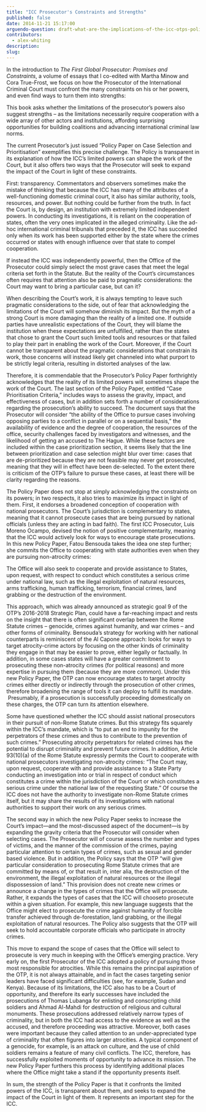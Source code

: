 ```yaml
---
title: "ICC Prosecutor's Constraints and Strengths"
published: false
date: 2014-11-21 15:17:00
arguendo-question: draft-what-are-the-implications-of-the-icc-otps-policy-paper-on-case-selection-and-prioritisation-2016
contributors:
  - alex-whiting
description:
slug:
---
```



In the introduction to *The First Global Prosecutor: Promises and Constraints*, a volume of essays that I co-edited with Martha Minow and Cora True-Frost, we focus on how the Prosecutor of the International Criminal Court must confront the many constraints on his or her powers, and even find ways to turn them into strengths:

This book asks whether the limitations of the prosecutor’s powers also suggest strengths – as the limitations necessarily require cooperation with a wide array of other actors and institutions, affording surprising opportunities for building coalitions and advancing international criminal law norms.

The current Prosecutor’s just issued “Policy Paper on Case Selection and Prioritisation” exemplifies this precise challenge. The Policy is transparent in its explanation of how the ICC’s limited powers can shape the work of the Court, but it also offers two ways that the Prosecutor will seek to expand the impact of the Court in light of these constraints.

First: transparency. Commentators and observers sometimes make the mistake of thinking that because the ICC has many of the attributes of a well-functioning domestic criminal court, it also has similar authority, tools, resources, and power. But nothing could be further from the truth. In fact the Court is, by design, an institution with extremely limited independent powers. In conducting its investigations, it is reliant on the cooperation of states, often the very ones implicated in the alleged criminality. Like the ad-hoc international criminal tribunals that preceded it, the ICC has succeeded only when its work has been supported either by the state where the crimes occurred or states with enough influence over that state to compel cooperation.

If instead the ICC was independently powerful, then the Office of the Prosecutor could simply select the most grave cases that meet the legal criteria set forth in the Statute. But the reality of the Court’s circumstances often requires that attention also be paid to pragmatic considerations: the Court may want to bring a particular case, but can it?

When describing the Court’s work, it is always tempting to leave such pragmatic considerations to the side, out of fear that acknowledging the limitations of the Court will somehow diminish its impact. But the myth of a strong Court is more damaging than the reality of a limited one. If outside parties have unrealistic expectations of the Court, they will blame the institution when these expectations are unfulfilled, rather than the states that chose to grant the Court such limited tools and resources or that failed to play their part in enabling the work of the Court. Moreover, if the Court cannot be transparent about the pragmatic considerations that constrain its work, those concerns will instead likely get channeled into what purport to be strictly legal criteria, resulting in distorted analyses of the law.

Therefore, it is commendable that the Prosecutor’s Policy Paper forthrightly acknowledges that the reality of its limited powers will sometimes shape the work of the Court. The last section of the Policy Paper, entitled “Case Prioritisation Criteria,” includes ways to assess the gravity, impact, and effectiveness of cases, but in addition sets forth a number of considerations regarding the prosecution’s ability to succeed. The document says that the Prosecutor will consider “the ability of the Office to pursue cases involving opposing parties to a conflict in parallel or on a sequential basis,” the availability of evidence and the degree of cooperation, the resources of the office, security challenges faced by investigators and witnesses, and the likelihood of getting an accused to The Hague. While these factors are included within the case prioritization section, it seems likely that the line between prioritization and case selection might blur over time: cases that are de-prioritized because they are not feasible may never get prosecuted, meaning that they will in effect have been de-selected. To the extent there is criticism of the OTP’s failure to pursue these cases, at least there will be clarity regarding the reasons.

The Policy Paper does not stop at simply acknowledging the constraints on its powers; in two respects, it also tries to maximize its impact in light of them. First, it endorses a broadened conception of cooperation with national prosecutors. The Court’s jurisdiction is complementary to states, meaning that it cannot prosecute cases that are being pursued by national officials (unless they are acting in bad faith). The first ICC Prosecutor, Luis Moreno Ocampo, devised the notion of positive complementarity, meaning that the ICC would actively look for ways to encourage state prosecutions. In this new Policy Paper, Fatou Bensouda takes the idea one step further; she commits the Office to cooperating with state authorities even when they are pursuing non-atrocity crimes:

The Office will also seek to cooperate and provide assistance to States, upon request, with respect to conduct which constitutes a serious crime under national law, such as the illegal exploitation of natural resources, arms trafficking, human trafficking, terrorism, financial crimes, land grabbing or the destruction of the environment.

This approach, which was already announced as strategic goal 9 of the OTP’s 2016-2018 Strategic Plan, could have a far-reaching impact and rests on the insight that there is often significant overlap between the Rome Statute crimes – genocide, crimes against humanity, and war crimes – and other forms of criminality. Bensouda’s strategy for working with her national counterparts is reminiscent of the Al Capone approach: looks for ways to target atrocity-crime actors by focusing on the other kinds of criminality they engage in that may be easier to prove, either legally or factually. In addition, in some cases states will have a greater commitment to prosecuting these non-atrocity crimes (for political reasons) and more expertise in pursuing them (because they are more common). Under this new Policy Paper, the OTP can now encourage states to target atrocity crimes either directly or indirectly through the prosecution of other crimes, therefore broadening the range of tools it can deploy to fulfill its mandate. &nbsp;Presumably, if a prosecution is successfully proceeding domestically on these charges, the OTP can turn its attention elsewhere.

Some have questioned whether the ICC should assist national prosecutors in their pursuit of non-Rome Statute crimes. But this strategy fits squarely within the ICC’s mandate, which is “to put an end to impunity for the perpetrators of these crimes and thus to contribute to the prevention of such crimes.” Prosecuting atrocity perpetrators for related crimes has the potential to disrupt criminality and prevent future crimes. In addition, Article 93(10)(a) of the Rome Statute expressly permits the Court to cooperate with national prosecutors investigating non-atrocity crimes: “The Court may, upon request, cooperate with and provide assistance to a State Party conducting an investigation into or trial in respect of conduct which constitutes a crime within the jurisdiction of the Court or which constitutes a serious crime under the national law of the requesting State.” Of course the ICC does not have the authority to investigate non-Rome Statute crimes itself, but it may share the results of its investigations with national authorities to support their work on any serious crimes.

The second way in which the new Policy Paper seeks to increase the Court’s impact—and the most-discussed aspect of the document—is by expanding the gravity criteria that the Prosecutor will consider when selecting cases. The Prosecutor will of course assess the number and types of victims, and the manner of the commission of the crimes, paying particular attention to certain types of crimes, such as sexual and gender based violence. But in addition, the Policy says that the OTP “will give particular consideration to prosecuting Rome Statute crimes that are committed by means of, or that result in, inter alia, the destruction of the environment, the illegal exploitation of natural resources or the illegal dispossession of land.” This provision does not create new crimes or announce a change in the types of crimes that the Office will prosecute. Rather, it expands the types of cases that the ICC will chooseto prosecute within a given situation. For example, this new language suggests that the Office might elect to prosecute the crime against humanity of forcible transfer achieved through de-forestation, land grabbing, or the illegal exploitation of natural resources. The Policy also suggests that the OTP will seek to hold accountable corporate officials who participate in atrocity crimes.

This move to expand the scope of cases that the Office will select to prosecute is very much in keeping with the Office’s emerging practice. Very early on, the first Prosecutor of the ICC adopted a policy of pursuing those most responsible for atrocities. While this remains the principal aspiration of the OTP, it is not always attainable, and in fact the cases targeting senior leaders have faced significant difficulties (see, for example, Sudan and Kenya). Because of its limitations, the ICC also has to be a Court of opportunity, and therefore its early successes have included the prosecutions of Thomas Lubanga for enlisting and conscripting child soldiers and Ahmad Al-Mahdi for destruction of religious and cultural monuments. These prosecutions addressed relatively narrow types of criminality, but in both the ICC had access to the evidence as well as the accused, and therefore proceeding was attractive. Moreover, both cases were important because they called attention to an under-appreciated type of criminality that often figures into larger atrocities. A typical component of a genocide, for example, is an attack on culture, and the use of child soldiers remains a feature of many civil conflicts. The ICC, therefore, has successfully exploited moments of opportunity to advance its mission. The new Policy Paper furthers this process by identifying additional places where the Office might take a stand if the opportunity presents itself.

In sum, the strength of the Policy Paper is that it confronts the limited powers of the ICC, is transparent about them, and seeks to expand the impact of the Court in light of them. It represents an important step for the ICC.